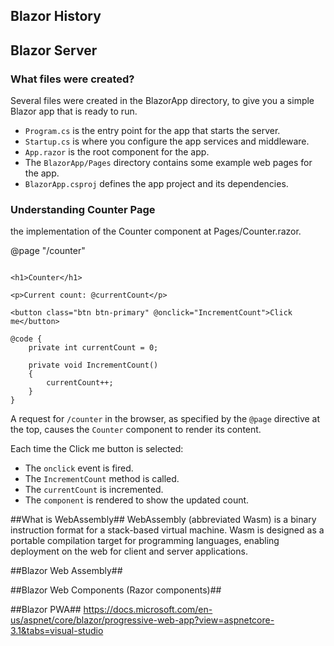 
## Blazor History

## Blazor Server

### What files were created?

Several files were created in the BlazorApp directory, to give you a simple Blazor app that is ready to run.

- `Program.cs` is the entry point for the app that starts the server.
- `Startup.cs` is where you configure the app services and middleware.
- `App.razor` is the root component for the app.
- The `BlazorApp/Pages` directory contains some example web pages for the app.
- `BlazorApp.csproj` defines the app project and its dependencies.

### Understanding Counter Page

the implementation of the Counter component at Pages/Counter.razor.

@page "/counter"

``` [csharp]

<h1>Counter</h1>

<p>Current count: @currentCount</p>

<button class="btn btn-primary" @onclick="IncrementCount">Click me</button>

@code {
    private int currentCount = 0;

    private void IncrementCount()
    {
        currentCount++;
    }
}
``` 

A request for `/counter` in the browser, as specified by the `@page` directive at the top, causes the `Counter` component to render its content.

Each time the Click me button is selected:

- The `onclick` event is fired.
- The `IncrementCount` method is called.
- The `currentCount` is incremented.
- The `component` is rendered to show the updated count.

##What is WebAssembly##
WebAssembly (abbreviated Wasm) is a binary instruction format for a stack-based virtual machine. Wasm is designed as a portable compilation target for programming languages, enabling deployment on the web for client and server applications.

##Blazor Web Assembly##

##Blazor Web Components (Razor components)##

##Blazor PWA##
https://docs.microsoft.com/en-us/aspnet/core/blazor/progressive-web-app?view=aspnetcore-3.1&tabs=visual-studio

